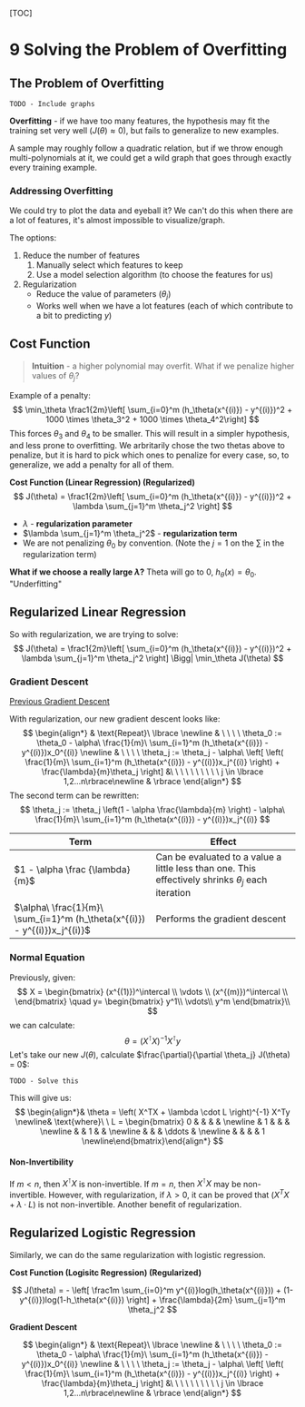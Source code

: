 [TOC]

# 9 Solving the Problem of Overfitting

## The Problem of Overfitting

`TODO - Include graphs`

**Overfitting** - if we have too many features, the hypothesis may fit the training set very well ($J(\theta) \approx 0$), but fails to generalize to new examples.

A sample may roughly follow a quadratic relation, but if we throw enough multi-polynomials at it, we could get a wild graph that goes through exactly every training example.

### Addressing Overfitting

We could try to plot the data and eyeball it? We can't do this when there are a lot of features, it's almost impossible to visualize/graph.

The options:

1. Reduce the number of features
   1. Manually select which features to keep
   2. Use a model selection algorithm (to choose the features for us)
2. Regularization
   - Reduce the value of parameters ($\theta_j$)
   - Works well when we have a lot features (each of which contribute to a bit to predicting $y$)

## Cost Function

> **Intuition** - a higher polynomial may overfit. What if we penalize higher values of $\theta_j$?

Example of a penalty:
$$
\min_\theta \frac1{2m}\left[ \sum_{i=0}^m (h_\theta(x^{(i)}) - y^{(i)})^2 + 1000 \times \theta_3^2 + 1000 \times \theta_4^2\right]
$$
This forces $\theta_3$ and $\theta_4$ to be smaller. This will result in a simpler hypothesis, and less prone to overfitting. We arbritarily chose the two thetas above to penalize, but it is hard to pick which ones to penalize for every case, so, to generalize, we add a penalty for all of them.

**Cost Function (Linear Regression) (Regularized)**
$$
J(\theta) = \frac1{2m}\left[ \sum_{i=0}^m (h_\theta(x^{(i)}) - y^{(i)})^2 + \lambda \sum_{j=1}^m \theta_j^2 \right]
$$

- $\lambda$ - **regularization parameter**
- $\lambda \sum_{j=1}^m \theta_j^2$ - **regularization term**
- We are not penalizing $\theta_0$ by convention. (Note the $j=1$ on the $\sum$ in the regularization term)

**What if we choose a really large $\lambda$?** Theta will go to $0$, $h_\theta(x) = \theta_0$. "Underfitting"

## Regularized Linear Regression

So with regularization, we are trying to solve:
$$
J(\theta) = \frac1{2m}\left[ \sum_{i=0}^m (h_\theta(x^{(i)}) - y^{(i)})^2 + \lambda \sum_{j=1}^m \theta_j^2 \right] \Bigg| \min_\theta J(\theta)
$$

### Gradient Descent

[Previous Gradient Descent](#gradient-descent-for-multiple-variables)

With regularization, our new gradient descent looks like:
$$
\begin{align*} & \text{Repeat}\ \lbrace \newline & \ \ \ \ \theta_0 := \theta_0 - \alpha\ \frac{1}{m}\ \sum_{i=1}^m (h_\theta(x^{(i)}) - y^{(i)})x_0^{(i)} \newline & \ \ \ \ \theta_j := \theta_j - \alpha\ \left[ \left( \frac{1}{m}\ \sum_{i=1}^m (h_\theta(x^{(i)}) - y^{(i)})x_j^{(i)} \right) + \frac{\lambda}{m}\theta_j \right] &\ \ \ \ \ \ \ \ \ \ j \in \lbrace 1,2...n\rbrace\newline & \rbrace \end{align*}
$$
The second term can be rewritten:
$$
\theta_j := \theta_j \left(1 - \alpha \frac{\lambda}{m} \right) - \alpha\ \frac{1}{m}\ \sum_{i=1}^m (h_\theta(x^{(i)}) - y^{(i)})x_j^{(i)}
$$

| Term                                                         | Effect                                                       |
| ------------------------------------------------------------ | ------------------------------------------------------------ |
| $1 - \alpha \frac {\lambda}{m}$                              | Can be evaluated to a value a little less than one. This effectively shrinks $\theta_j$ each iteration |
| $\alpha\ \frac{1}{m}\ \sum_{i=1}^m (h_\theta(x^{(i)}) - y^{(i)})x_j^{(i)}$ | Performs the gradient descent                                |

### Normal Equation

Previously, given:
$$
X = \begin{bmatrix}
(x^{(1)})^\intercal \\
\vdots \\
(x^{(m)})^\intercal \\
\end{bmatrix}
\quad
y= \begin{bmatrix}
y^1\\
\vdots\\
y^m
\end{bmatrix}\\
$$
we can calculate:
$$
\theta= (X^\intercal X)^{-1}X^\intercal y
$$
Let's take our new $J(\theta)$, calculate $\frac{\partial}{\partial \theta_j} J(\theta) = 0$:

`TODO - Solve this`

This will give us:
$$
\begin{align*}& \theta = \left( X^TX + \lambda \cdot L \right)^{-1} X^Ty \newline& \text{where}\ \ L = \begin{bmatrix} 0 & & & & \newline & 1 & & & \newline & & 1 & & \newline & & & \ddots & \newline & & & & 1 \newline\end{bmatrix}\end{align*}
$$

#### Non-Invertibility

If $m < n$, then $X^\intercal X$ is non-invertible. If $m=n$, then $X^\intercal X$ may be non-invertible. However, with regularization, if $\lambda > 0$, it can be proved that $\left( X^TX + \lambda \cdot L \right)$ is not non-invertible. Another benefit of regularization.

## Regularized Logistic Regression

Similarly, we can do the same regularization with logistic regression.

**Cost Function (Logisitc Regression) (Regularized)**

$$
J(\theta) = - \left[ \frac1m \sum_{i=0}^m y^{(i)}log(h_\theta(x^{(i)})) + (1-y^{(i)})log(1-h_\theta(x^{(i)}) \right] + \frac{\lambda}{2m} \sum_{j=1}^m \theta_j^2
$$

**Gradient Descent**

$$
\begin{align*} & \text{Repeat}\ \lbrace \newline & \ \ \ \ \theta_0 := \theta_0 - \alpha\ \frac{1}{m}\ \sum_{i=1}^m (h_\theta(x^{(i)}) - y^{(i)})x_0^{(i)} \newline & \ \ \ \ \theta_j := \theta_j - \alpha\ \left[ \left( \frac{1}{m}\ \sum_{i=1}^m (h_\theta(x^{(i)}) - y^{(i)})x_j^{(i)} \right) + \frac{\lambda}{m}\theta_j \right] &\ \ \ \ \ \ \ \ \ \ j \in \lbrace 1,2...n\rbrace\newline & \rbrace \end{align*}
$$
